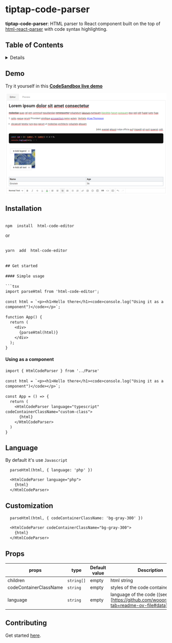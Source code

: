 # tiptap-code-parser

<p  align="center">

<b>tiptap-code-parser</b>: HTML parser to React component built on the top of  <a href="https://www.npmjs.com/package/html-react-parser">html-react-parser</a> with code syntax highlighting.

</p>


## Table of Contents

<details>

- [Installation](#installation)

- [Get started](#get-started)

- [Customization](#customization)

- [Props](#props)

- [Contributing](#contributing)

</details>

## Demo

Try it yourself in this **[CodeSandbox live demo](https://codesandbox.io/p/github/tiavina-mika/tiptap-code-parser-demo)**

<img alt="Screenshot" src="https://github.com/tiavina-mika/mui-tiptap-editor/blob/main/screenshots/screenshot.png" />

## Installation

```shell

npm  install  html-code-editor

```
or
```shell

yarn  add  html-code-editor


## Get started

#### Simple usage

```tsx
import parseHtml from 'html-code-editor';

const html = `<p><h1>Hello there</h1><code>console.log("Using it as a component")</code></p>`;

function App() {
  return (
    <div>
      {parseHtml(html)}
    </div>
  );
}
```

#### Using as a component
```tsx
import { HtmlCodeParser } from '../Parse'

const html = `<p><h1>Hello there</h1><code>console.log("Using it as a component")</code></p>`;

const App = () => {
  return (
    <HtmlCodeParser language="typescript" codeContainerClassName="custom-class">
      {html}
    </HtmlCodeParser>
  )
}
```


## Language

<p>By default it's use <code>Javascript</code></p>

```tsx
  parseHtml(html, { language: 'php' })
```
```tsx
  <HtmlCodeParser language="php">
    {html}
  </HtmlCodeParser>
```

## Customization
```tsx
  parseHtml(html, { codeContainerClassName: 'bg-gray-300' })
```
```tsx
  <HtmlCodeParser codeContainerClassName="bg-gray-300">
    {html}
  </HtmlCodeParser>
```


## Props

|props |type                          | Default value                         | Description |
|----------------|-------------------------------|-----------------------------|-----------------------------|
|children|`string[]`| empty | html string
|codeContainerClassName|`string`|empty| styles of the code container
|language|`string`|empty| language of the code ((see the list)[https://github.com/wooorm/lowlight?tab=readme-ov-file#data])

## Contributing

Get started [here](https://github.com/tiavina-mika/tiptap-code-parser/blob/main/CONTRIBUTING.md).
